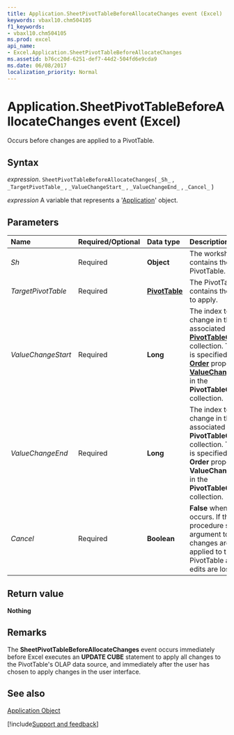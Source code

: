 ```yaml
---
title: Application.SheetPivotTableBeforeAllocateChanges event (Excel)
keywords: vbaxl10.chm504105
f1_keywords:
- vbaxl10.chm504105
ms.prod: excel
api_name:
- Excel.Application.SheetPivotTableBeforeAllocateChanges
ms.assetid: b76cc20d-6251-def7-44d2-504fd6e9cda9
ms.date: 06/08/2017
localization_priority: Normal
---
```



# Application.SheetPivotTableBeforeAllocateChanges event (Excel)

Occurs before changes are applied to a PivotTable.


## Syntax

_expression_. `SheetPivotTableBeforeAllocateChanges`( `_Sh_` , `_TargetPivotTable_` , `_ValueChangeStart_` , `_ValueChangeEnd_` , `_Cancel_` )

_expression_ A variable that represents a '[Application](Excel.Application(object).md)' object.


## Parameters



|Name|Required/Optional|Data type|Description|
|:-----|:-----|:-----|:-----|
| _Sh_|Required| **Object**|The worksheet that contains the PivotTable.|
| _TargetPivotTable_|Required| **[PivotTable](Excel.PivotTable.md)**|The PivotTable that contains the changes to apply.|
| _ValueChangeStart_|Required| **Long**|The index to the first change in the associated  **[PivotTableChangeList](Excel.PivotTableChangeList.md)** collection. The index is specified by the **[Order](Excel.ValueChange.Order.md)** property of the **[ValueChange](Excel.ValueChange.md)** object in the **PivotTableChangeList** collection.|
| _ValueChangeEnd_|Required| **Long**|The index to the last change in the associated  **PivotTableChangeList** collection. The index is specified by the **Order** property of the **ValueChange** object in the **PivotTableChangeList** collection.|
| _Cancel_|Required| **Boolean**| **False** when the event occurs. If the event procedure sets this argument to **True**, the changes are not applied to the PivotTable and all edits are lost.|

## Return value

 **Nothing**


## Remarks

The  **SheetPivotTableBeforeAllocateChanges** event occurs immediately before Excel executes an **UPDATE CUBE** statement to apply all changes to the PivotTable's OLAP data source, and immediately after the user has chosen to apply changes in the user interface.


## See also


[Application Object](Excel.Application(object).md)

[!include[Support and feedback](~/includes/feedback-boilerplate.md)]
